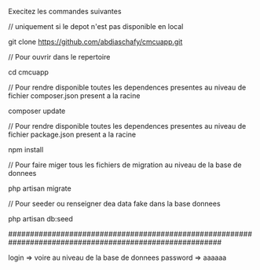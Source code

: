 Execitez les commandes suivantes

// uniquement si le depot n'est pas disponible en local

git clone https://github.com/abdiaschafy/cmcuapp.git

// Pour ouvrir dans le repertoire

cd cmcuapp

// Pour rendre disponible toutes les dependences presentes au niveau de fichier composer.json present a la racine

composer update

// Pour rendre disponible toutes les dependences presentes au niveau de fichier package.json present a la racine

npm install

// Pour faire miger tous les fichiers de migration au niveau de la base de donnees

php artisan migrate

// Pour seeder ou renseigner dea data fake dans la base donnees 

php artisan db:seed

#########################################################################################################

login => voire au niveau de la base de donnees
password => aaaaaa
